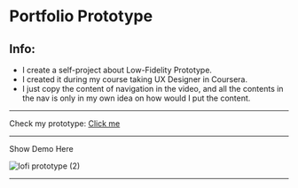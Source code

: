 # Portfolio Prototype
## Info:
- I create a self-project about Low-Fidelity Prototype.
- I created it during my course taking UX Designer in Coursera.
- I just copy the content of navigation in the video, and all the contents in the nav is only in my own idea on how would I put the content.
---
Check my prototype:
[Click me](https://www.figma.com/proto/A9HlVNKRTHMH0QGHNErX7Y/Low-Fidelity-Prototype?page-id=0%3A1&node-id=2-91&p=f&viewport=216%2C59%2C0.48&t=Wcd1GMdrbwF6tVbW-1&scaling=scale-down&content-scaling=fixed&starting-point-node-id=2%3A91)

---
Show Demo Here

![lofi prototype (2)](https://github.com/user-attachments/assets/c9d0a83e-642e-497d-847b-3c766432b4a7)

---
